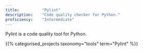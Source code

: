 ```yaml
---
title: 			"Pylint"
description: 	"Code quality checker for Python."
proficiency:	"Intermediate"
---
```


Pylint is a code quality tool for Python.

{{% categorised_projects taxonomy="tools" term="Pylint" %}}
